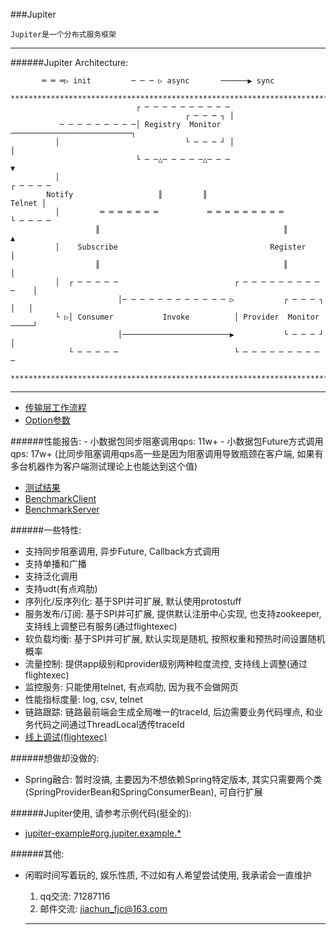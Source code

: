###Jupiter

    Jupiter是一个分布式服务框架

  -------------------------------------------------------------------------------------------------------

######Jupiter Architecture:

           ═ ═ ═▷ init         ─ ─ ─ ▷ async       ──────▶ sync
      ***********************************************************************************
                                ┌ ─ ─ ─ ─ ─ ─ ─ ─ ─ ─
                                           ┌ ─ ─ ─ ┐ │
               ─ ─ ─ ─ ─ ─ ─ ─ ─│ Registry  Monitor ───────────────────────────┐
              │                            └ ─ ─ ─ ┘ │                         │
                                └ ─ ─△─ ─ ─ ─ ─△─ ─ ─                          ▼
              │                                                           ┌ ─ ─ ─ ─
            Notify                   ║         ║                            Telnet │
              │         ═ ═ ═ ═ ═ ═ ═           ═ ═ ═ ═ ═ ═ ═ ═ ═         └ ─ ─ ─ ─
                       ║                                         ║             ▲
              │    Subscribe                                  Register         │
                       ║                                         ║             │
              │  ┌ ─ ─ ─ ─ ─                          ┌ ─ ─ ─ ─ ─ ─ ─ ─ ─ ─    │
                            │─ ─ ─ ─ ─ ─ ─ ─ ─ ─ ─ ─ ▷           ┌ ─ ─ ─ ┐ │   │
              └ ▷│ Consumer           Invoke          │ Provider  Monitor ─────┘
                            │────────────────────────▶           └ ─ ─ ─ ┘ │
                 └ ─ ─ ─ ─ ─                          └ ─ ─ ─ ─ ─ ─ ─ ─ ─ ─
      ***********************************************************************************

  -------------------------------------------------------------------------------------------------------
- [传输层工作流程](https://github.com/fengjiachun/Jupiter/blob/master/transport.md)
- [Option参数](https://github.com/fengjiachun/Jupiter/blob/master/jupiter-transport/src/main/java/org/jupiter/transport/JOption.java)

######性能报告:
    - 小数据包同步阻塞调用qps: 11w+
    - 小数据包Future方式调用qps: 17w+ (比同步阻塞调用qps高一些是因为阻塞调用导致瓶颈在客户端, 如果有多台机器作为客户端测试理论上也能达到这个值)
- [测试结果](https://github.com/fengjiachun/Jupiter/blob/master/benchmark.md)
- [BenchmarkClient](https://github.com/fengjiachun/Jupiter/blob/master/jupiter-example/src/main/java/org/jupiter/benchmark/tcp/BenchmarkClient.java)
- [BenchmarkServer](https://github.com/fengjiachun/Jupiter/blob/master/jupiter-example/src/main/java/org/jupiter/benchmark/tcp/BenchmarkServer.java)

######一些特性:
- 支持同步阻塞调用, 异步Future, Callback方式调用
- 支持单播和广播
- 支持泛化调用
- 支持udt(有点鸡肋)
- 序列化/反序列化: 基于SPI并可扩展, 默认使用protostuff
- 服务发布/订阅: 基于SPI并可扩展, 提供默认注册中心实现, 也支持zookeeper, 支持线上调整已有服务(通过flightexec)
- 软负载均衡: 基于SPI并可扩展, 默认实现是随机, 按照权重和预热时间设置随机概率
- 流量控制: 提供app级别和provider级别两种粒度流控, 支持线上调整(通过flightexec)
- 监控服务: 只能使用telnet, 有点鸡肋, 因为我不会做网页
- 性能指标度量: log, csv, telnet
- 链路跟踪: 链路最前端会生成全局唯一的traceId, 后边需要业务代码埋点, 和业务代码之间通过ThreadLocal透传traceId
- [线上调试(flightexec)](https://github.com/fengjiachun/Jupiter/blob/master/jupiter-flightexec/src/main/java/org/jupiter/flight/exec/package-info.java)

######想做却没做的:
- Spring融合: 暂时没搞, 主要因为不想依赖Spring特定版本, 其实只需要两个类(SpringProviderBean和SpringConsumerBean), 可自行扩展

######Jupiter使用, 请参考示例代码(挺全的):
- [jupiter-example#org.jupiter.example.*](https://github.com/fengjiachun/Jupiter/tree/master/jupiter-example/src/main/java/org/jupiter/example)

######其他:
- 闲暇时间写着玩的, 娱乐性质, 不过如有人希望尝试使用, 我承诺会一直维护
     1. qq交流: 71287116
     2. 邮件交流: jiachun_fjc@163.com

  -------------------------------------------------------------------------------------------------------

